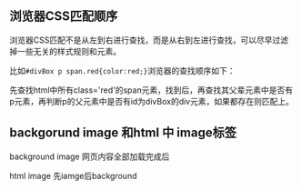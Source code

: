 ## 浏览器CSS匹配顺序
浏览器CSS匹配不是从左到右进行查找，而是从右到左进行查找，可以尽早过滤掉一些无关的样式规则和元素。

比如```#divBox p span.red{color:red;}```浏览器的查找顺序如下：

先查找html中所有class='red'的span元素，找到后，再查找其父辈元素中是否有p元素，再判断p的父元素中是否有id为divBox的div元素，如果都存在则匹配上。

## backgorund image 和html 中 image标签
background image 网页内容全部加载完成后

html image 先iamge后background